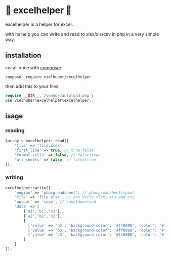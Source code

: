 # 📗 excelhelper 📗

excelhelper is a helper for excel.

with its help you can write and read to xlsx/xls/csv in php in a very simple way.

## installation

install once with [composer](https://getcomposer.org/):

```
composer require vielhuber/excelhelper
```

then add this to your files:

```php
require __DIR__.'/vendor/autoload.php';
use vielhuber\excelhelper\excelhelper;
```

## isage

### reading
```php
$array = excelhelper::read([
    'file' => 'file.xlsx',
    'first_line' => true, // true|false
    'format_cells' => false, // false|true
    'all_sheets' => false, // false|true
]);
```

### writing
```php
excelhelper::write([
    'engine' => 'phpspreadsheet', // phpspreadsheet|spout
    'file' => 'file.xlsx', // can write xlsx, xls and csv
    'output' => 'save', // save|download
    'data' => [
        ['a1','b1','c1'],  
        ['a2','b2','c2'],
        [
          ['value' => 'a3', 'background-color': '#ff0000', 'color': '#ffffff', 'font-weight': 'bold', 'border': '1px solid #000', 'text-align': 'center'],
          ['value' => 'b3', 'background-color': '#ff0000', 'color': '#ffffff', 'font-weight': 'bold', 'border': '1px solid #000', 'text-align': 'left'],
          ['value' => 'c3', 'background-color': '#ff0000', 'color': '#ffffff', 'font-weight': 'bold', 'border': '1px solid #000', 'text-align': 'right'],
        ]
    ]
]);
```
